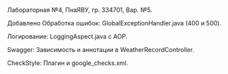 
Лабораторная №4, ПнаЯВУ, гр. 334701, Вар. №5.

Добавлено
Обработка ошибок: GlobalExceptionHandler.java (400 и 500).

Логирование: LoggingAspect.java с AOP.

Swagger: Зависимость и аннотации в WeatherRecordController.

CheckStyle: Плагин и google_checks.xml.
